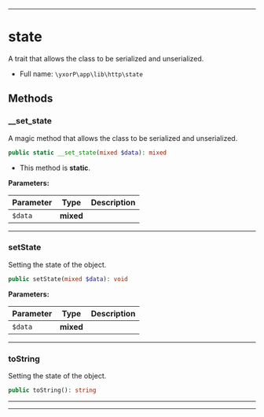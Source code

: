 ***

# state

A trait that allows the class to be serialized and unserialized.



* Full name: `\yxorP\app\lib\http\state`




## Methods


### __set_state

A magic method that allows the class to be serialized and unserialized.

```php
public static __set_state(mixed $data): mixed
```



* This method is **static**.




**Parameters:**

| Parameter | Type | Description |
|-----------|------|-------------|
| `$data` | **mixed** |  |




***

### setState

Setting the state of the object.

```php
public setState(mixed $data): void
```








**Parameters:**

| Parameter | Type | Description |
|-----------|------|-------------|
| `$data` | **mixed** |  |




***

### toString

Setting the state of the object.

```php
public toString(): string
```











***

***


